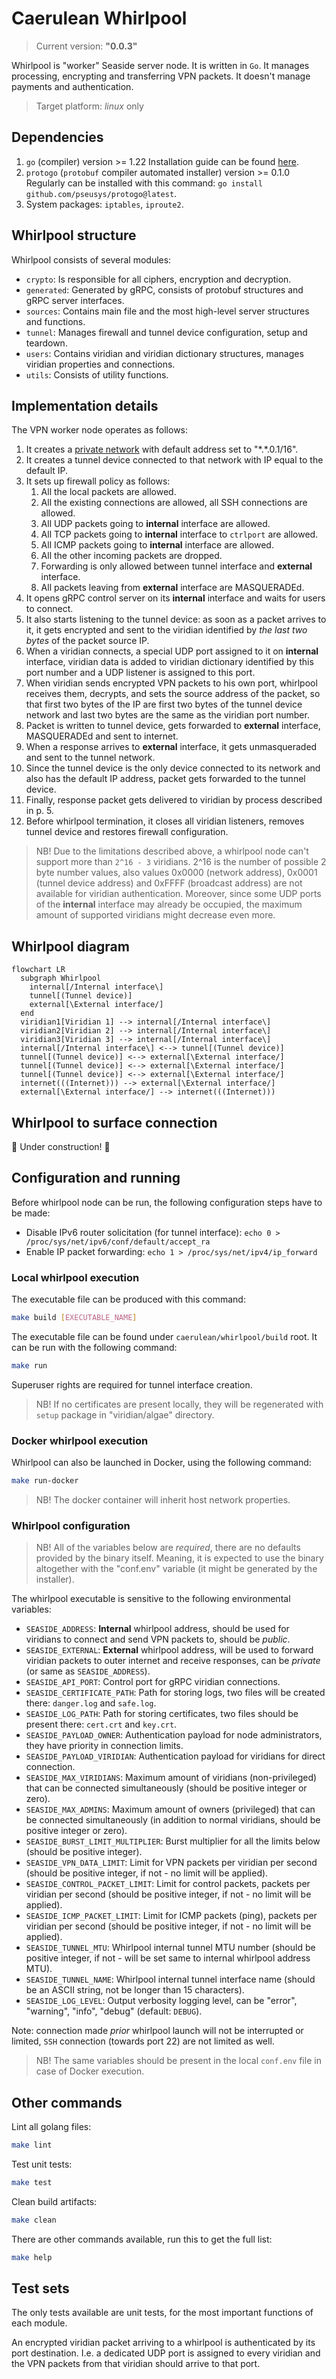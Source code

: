 # Caerulean Whirlpool

> Current version: **"0.0.3"**

Whirlpool is "worker" Seaside server node.
It is written in `Go`.
It manages processing, encrypting and transferring VPN packets.
It doesn't manage payments and authentication.

> Target platform: _linux_ only

## Dependencies

1. `go` (compiler) version >= 1.22
  Installation guide can be found [here](https://go.dev/doc/install).
2. `protogo` (`protobuf` compiler automated installer) version >= 0.1.0
  Regularly can be installed with this command: `go install github.com/pseusys/protogo@latest`.
3. System packages: `iptables`, `iproute2`.

## Whirlpool structure

Whirlpool consists of several modules:

- `crypto`: Is responsible for all ciphers, encryption and decryption.
- `generated`: Generated by gRPC, consists of protobuf structures and gRPC server interfaces.
- `sources`: Contains main file and the most high-level server structures and functions.
- `tunnel`: Manages firewall and tunnel device configuration, setup and teardown.
- `users`: Contains viridian and viridian dictionary structures, manages viridian properties and connections.
- `utils`: Consists of utility functions.

## Implementation details

The VPN worker node operates as follows:

1. It creates a [private network](https://en.wikipedia.org/wiki/Private_network) with default address set to "\*.\*.0.1/16".
2. It creates a tunnel device connected to that network with IP equal to the default IP.
3. It sets up firewall policy as follows:
   1. All the local packets are allowed.
   2. All the existing connections are allowed, all SSH connections are allowed.
   3. All UDP packets going to **internal** interface are allowed.
   4. All TCP packets going to **internal** interface to `ctrlport` are allowed.
   5. All ICMP packets going to **internal** interface are allowed.
   6. All the other incoming packets are dropped.
   7. Forwarding is only allowed between tunnel interface and **external** interface.
   8. All packets leaving from **external** interface are MASQUERADEd.
4. It opens gRPC control server on its **internal** interface and waits for users to connect.
5. It also starts listening to the tunnel device: as soon as a packet arrives to it, it gets encrypted and sent to the viridian identified by _the last two bytes_ of the packet source IP.
6. When a viridian connects, a special UDP port assigned to it on **internal** interface, viridian data is added to viridian dictionary identified by this port number and a UDP listener is assigned to this port.
7. When viridian sends encrypted VPN packets to his own port, whirlpool receives them, decrypts, and sets the source address of the packet, so that first two bytes of the IP are first two bytes of the tunnel device network and last two bytes are the same as the viridian port number.
8. Packet is written to tunnel device, gets forwarded to **external** interface, MASQUERADEd and sent to internet.
9. When a response arrives to **external** interface, it gets unmasqueraded and sent to the tunnel network.
10. Since the tunnel device is the only device connected to its network and also has the default IP address, packet gets forwarded to the tunnel device.
11. Finally, response packet gets delivered to viridian by process described in p. 5.
12. Before whirlpool termination, it closes all viridian listeners, removes tunnel device and restores firewall configuration.

> NB! Due to the limitations described above, a whirlpool node can't support more than `2^16 - 3` viridians.
> 2^16 is the number of possible 2 byte number values, also values 0x0000 (network address), 0x0001 (tunnel device address) and 0xFFFF (broadcast address) are not available for viridian authentication.
> Moreover, since some UDP ports of the **internal** interface may already be occupied, the maximum amount of supported viridians might decrease even more.

## Whirlpool diagram

```mermaid
flowchart LR
  subgraph Whirlpool
    internal[/Internal interface\]
    tunnel[(Tunnel device)]
    external[\External interface/]
  end
  viridian1[Viridian 1] --> internal[/Internal interface\]
  viridian2[Viridian 2] --> internal[/Internal interface\]
  viridian3[Viridian 3] --> internal[/Internal interface\]
  internal[/Internal interface\] <--> tunnel[(Tunnel device)]
  tunnel[(Tunnel device)] <--> external[\External interface/]
  tunnel[(Tunnel device)] <--> external[\External interface/]
  tunnel[(Tunnel device)] <--> external[\External interface/]
  internet(((Internet))) --> external[\External interface/]
  external[\External interface/] --> internet(((Internet)))
```

## Whirlpool to surface connection

🚧 Under construction! 🚧

## Configuration and running

Before whirlpool node can be run, the following configuration steps have to be made:

- Disable IPv6 router solicitation (for tunnel interface):
  `echo 0 > /proc/sys/net/ipv6/conf/default/accept_ra`
- Enable IP packet forwarding:
  `echo 1 > /proc/sys/net/ipv4/ip_forward`

### Local whirlpool execution

The executable file can be produced with this command:

```bash
make build [EXECUTABLE_NAME]
```

The executable file can be found under `caerulean/whirlpool/build` root.
It can be run with the following command:

```bash
make run
```

Superuser rights are required for tunnel interface creation.

> NB! If no certificates are present locally, they will be regenerated with `setup` package in "viridian/algae" directory.

### Docker whirlpool execution

Whirlpool can also be launched in Docker, using the following command:

```bash
make run-docker
```

> NB! The docker container will inherit host network properties.

### Whirlpool configuration

> NB! All of the variables below are _required_, there are no defaults provided by the binary itself.
> Meaning, it is expected to use the binary altogether with the "conf.env" variable (it might be generated by the installer).

The whirlpool executable is sensitive to the following environmental variables:

- `SEASIDE_ADDRESS`: **Internal** whirlpool address, should be used for viridians to connect and send VPN packets to, should be _public_.
- `SEASIDE_EXTERNAL`: **External** whirlpool address, will be used to forward viridian packets to outer internet and receive responses, can be _private_ (or same as `SEASIDE_ADDRESS`).
- `SEASIDE_API_PORT`: Control port for gRPC viridian connections.
- `SEASIDE_CERTIFICATE_PATH`: Path for storing logs, two files will be created there: `danger.log` and `safe.log`.
- `SEASIDE_LOG_PATH`: Path for storing certificates, two files should be present there: `cert.crt` and `key.crt`.
- `SEASIDE_PAYLOAD_OWNER`: Authentication payload for node administrators, they have priority in connection limits.
- `SEASIDE_PAYLOAD_VIRIDIAN`: Authentication payload for viridians for direct connection.
- `SEASIDE_MAX_VIRIDIANS`: Maximum amount of viridians (non-privileged) that can be connected simultaneously (should be positive integer or zero).
- `SEASIDE_MAX_ADMINS`: Maximum amount of owners (privileged) that can be connected simultaneously (in addition to normal viridians, should be positive integer or zero).
- `SEASIDE_BURST_LIMIT_MULTIPLIER`: Burst multiplier for all the limits below (should be positive integer).
- `SEASIDE_VPN_DATA_LIMIT`: Limit for VPN packets per viridian per second (should be positive integer, if not - no limit will be applied).
- `SEASIDE_CONTROL_PACKET_LIMIT`: Limit for control packets, packets per viridian per second (should be positive integer, if not - no limit will be applied).
- `SEASIDE_ICMP_PACKET_LIMIT`: Limit for ICMP packets (ping), packets per viridian per second (should be positive integer, if not - no limit will be applied).
- `SEASIDE_TUNNEL_MTU`: Whirlpool internal tunnel MTU number (should be positive integer, if not - will be set same to internal whirlpool address MTU).
- `SEASIDE_TUNNEL_NAME`: Whirlpool internal tunnel interface name (should be an ASCII string, not be longer than 15 characters).
- `SEASIDE_LOG_LEVEL`:  Output verbosity logging level, can be "error", "warning", "info", "debug" (default: `DEBUG`).

Note: connection made _prior_ whirlpool launch will not be interrupted or limited, `SSH` connection (towards port 22) are not limited as well.

> NB! The same variables should be present in the local `conf.env` file in case of Docker execution.

## Other commands

Lint all golang files:

```bash
make lint
```

Test unit tests:

```bash
make test
```

Clean build artifacts:

```bash
make clean
```

There are other commands available, run this to get the full list:

```bash
make help
```

## Test sets

The only tests available are unit tests, for the most important functions of each module.









An encrypted viridian packet arriving to a whirlpool is authenticated by its port destination.
I.e. a dedicated UDP port is assigned to every viridian and the VPN packets from that viridian should arrive to that port.
